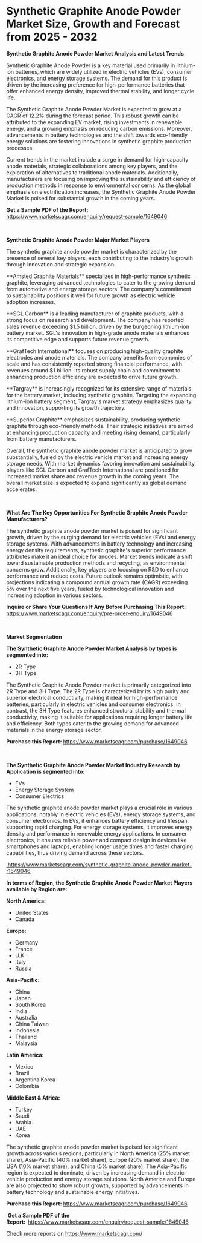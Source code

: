 <p><h1>Synthetic Graphite Anode Powder Market Size, Growth and Forecast from 2025 - 2032</h1></p><p><strong>Synthetic Graphite Anode Powder Market Analysis and Latest Trends</strong></p>
<p><p>Synthetic Graphite Anode Powder is a key material used primarily in lithium-ion batteries, which are widely utilized in electric vehicles (EVs), consumer electronics, and energy storage systems. The demand for this product is driven by the increasing preference for high-performance batteries that offer enhanced energy density, improved thermal stability, and longer cycle life.</p><p>The Synthetic Graphite Anode Powder Market is expected to grow at a CAGR of 12.2% during the forecast period. This robust growth can be attributed to the expanding EV market, rising investments in renewable energy, and a growing emphasis on reducing carbon emissions. Moreover, advancements in battery technologies and the shift towards eco-friendly energy solutions are fostering innovations in synthetic graphite production processes.</p><p>Current trends in the market include a surge in demand for high-capacity anode materials, strategic collaborations among key players, and the exploration of alternatives to traditional anode materials. Additionally, manufacturers are focusing on improving the sustainability and efficiency of production methods in response to environmental concerns. As the global emphasis on electrification increases, the Synthetic Graphite Anode Powder Market is poised for substantial growth in the coming years.</p></p>
<p><strong>Get a Sample PDF of the Report:&nbsp;</strong> <a href="https://www.marketscagr.com/enquiry/request-sample/1649046?utm_campaign=3198&utm_medium=2&utm_source=Github&utm_content=ia&utm_term=26032025&utm_id=synthetic-graphite-anode-powder">https://www.marketscagr.com/enquiry/request-sample/1649046</a></p>
<p>&nbsp;</p>
<p><strong>Synthetic Graphite Anode Powder Major Market Players</strong></p>
<p><p>The synthetic graphite anode powder market is characterized by the presence of several key players, each contributing to the industry's growth through innovation and strategic expansion. </p><p>**Amsted Graphite Materials** specializes in high-performance synthetic graphite, leveraging advanced technologies to cater to the growing demand from automotive and energy storage sectors. The company's commitment to sustainability positions it well for future growth as electric vehicle adoption increases.</p><p>**SGL Carbon** is a leading manufacturer of graphite products, with a strong focus on research and development. The company has reported sales revenue exceeding $1.5 billion, driven by the burgeoning lithium-ion battery market. SGL's innovation in high-grade anode materials enhances its competitive edge and supports future revenue growth.</p><p>**GrafTech International** focuses on producing high-quality graphite electrodes and anode materials. The company benefits from economies of scale and has consistently reported strong financial performance, with revenues around $1 billion. Its robust supply chain and commitment to enhancing production efficiency are expected to drive future growth.</p><p>**Targray** is increasingly recognized for its extensive range of materials for the battery market, including synthetic graphite. Targeting the expanding lithium-ion battery segment, Targray's market strategy emphasizes quality and innovation, supporting its growth trajectory.</p><p>**Superior Graphite** emphasizes sustainability, producing synthetic graphite through eco-friendly methods. Their strategic initiatives are aimed at enhancing production capacity and meeting rising demand, particularly from battery manufacturers.</p><p>Overall, the synthetic graphite anode powder market is anticipated to grow substantially, fueled by the electric vehicle market and increasing energy storage needs. With market dynamics favoring innovation and sustainability, players like SGL Carbon and GrafTech International are positioned for increased market share and revenue growth in the coming years. The overall market size is expected to expand significantly as global demand accelerates.</p></p>
<p>&nbsp;</p>
<p><strong>What Are The Key Opportunities For Synthetic Graphite Anode Powder Manufacturers?</strong></p>
<p><p>The synthetic graphite anode powder market is poised for significant growth, driven by the surging demand for electric vehicles (EVs) and energy storage systems. With advancements in battery technology and increasing energy density requirements, synthetic graphite's superior performance attributes make it an ideal choice for anodes. Market trends indicate a shift toward sustainable production methods and recycling, as environmental concerns grow. Additionally, key players are focusing on R&D to enhance performance and reduce costs. Future outlook remains optimistic, with projections indicating a compound annual growth rate (CAGR) exceeding 5% over the next five years, fueled by technological innovation and increasing adoption in various sectors.</p></p>
<p><strong>Inquire or Share Your Questions If Any Before Purchasing This Report:</strong> <a href="https://www.marketscagr.com/enquiry/pre-order-enquiry/1649046?utm_campaign=3198&utm_medium=2&utm_source=Github&utm_content=ia&utm_term=26032025&utm_id=synthetic-graphite-anode-powder">https://www.marketscagr.com/enquiry/pre-order-enquiry/1649046</a></p>
<p>&nbsp;</p>
<p><strong>Market Segmentation</strong></p>
<p><strong>The Synthetic Graphite Anode Powder Market Analysis by types is segmented into:</strong></p>
<p><ul><li>2R Type</li><li>3H Type</li></ul></p>
<p><p>The Synthetic Graphite Anode Powder market is primarily categorized into 2R Type and 3H Type. The 2R Type is characterized by its high purity and superior electrical conductivity, making it ideal for high-performance batteries, particularly in electric vehicles and consumer electronics. In contrast, the 3H Type features enhanced structural stability and thermal conductivity, making it suitable for applications requiring longer battery life and efficiency. Both types cater to the growing demand for advanced materials in the energy storage sector.</p></p>
<p><strong>Purchase this Report:&nbsp;</strong><a href="https://www.marketscagr.com/purchase/1649046?utm_campaign=3198&utm_medium=2&utm_source=Github&utm_content=ia&utm_term=26032025&utm_id=synthetic-graphite-anode-powder">https://www.marketscagr.com/purchase/1649046</a></p>
<p>&nbsp;</p>
<p><strong>The Synthetic Graphite Anode Powder Market Industry Research by Application is segmented into:</strong></p>
<p><ul><li>EVs</li><li>Energy Storage System</li><li>Consumer Electrics</li></ul></p>
<p><p>The synthetic graphite anode powder market plays a crucial role in various applications, notably in electric vehicles (EVs), energy storage systems, and consumer electronics. In EVs, it enhances battery efficiency and lifespan, supporting rapid charging. For energy storage systems, it improves energy density and performance in renewable energy applications. In consumer electronics, it ensures reliable power and compact design in devices like smartphones and laptops, enabling longer usage times and faster charging capabilities, thus driving demand across these sectors.</p></p>
<p><a href="https://www.marketscagr.com/synthetic-graphite-anode-powder-market-r1649046?utm_campaign=3198&utm_medium=2&utm_source=Github&utm_content=ia&utm_term=26032025&utm_id=synthetic-graphite-anode-powder">&nbsp;https://www.marketscagr.com/synthetic-graphite-anode-powder-market-r1649046</a></p>
<p><strong>In terms of Region, the Synthetic Graphite Anode Powder Market Players available by Region are:</strong></p>
<p>
    <p> <strong> North America: </strong>
        <ul>
            <li>United States</li>
            <li>Canada</li>
        </ul>
        </p> 
    <p> <strong> Europe: </strong>
        <ul>
            <li>Germany</li>
            <li>France</li>
            <li>U.K.</li>
            <li>Italy</li>
            <li>Russia</li>
        </ul>
        </p> 
    <p> <strong> Asia-Pacific: </strong>
        <ul>
            <li>China</li>
            <li>Japan</li>
            <li>South Korea</li>
            <li>India</li>
            <li>Australia</li>
            <li>China Taiwan</li>
            <li>Indonesia</li>
            <li>Thailand</li>
            <li>Malaysia</li>
        </ul>
        </p> 
    <p> <strong> Latin America: </strong>
        <ul>
            <li>Mexico</li>
            <li>Brazil</li>
            <li>Argentina Korea</li>
            <li>Colombia</li>
        </ul>
        </p> 
    <p> <strong> Middle East & Africa: </strong>
        <ul>
            <li>Turkey</li>
            <li>Saudi</li>
            <li>Arabia</li>
            <li>UAE</li>
            <li>Korea</li>
        </ul>
    </p>
    </p>
<p><p>The synthetic graphite anode powder market is poised for significant growth across various regions, particularly in North America (25% market share), Asia-Pacific (40% market share), Europe (20% market share), the USA (10% market share), and China (5% market share). The Asia-Pacific region is expected to dominate, driven by increasing demand in electric vehicle production and energy storage solutions. North America and Europe are also projected to show robust growth, supported by advancements in battery technology and sustainable energy initiatives.</p></p>
<p><strong>Purchase this Report: </strong><a href="https://www.marketscagr.com/purchase/1649046?utm_campaign=3198&utm_medium=2&utm_source=Github&utm_content=ia&utm_term=26032025&utm_id=synthetic-graphite-anode-powder">https://www.marketscagr.com/purchase/1649046</a></p>
<p>&nbsp;<strong>Get a Sample PDF of the Report:&nbsp;&nbsp;</strong><a href="https://www.marketscagr.com/enquiry/request-sample/1649046?utm_campaign=3198&utm_medium=2&utm_source=Github&utm_content=ia&utm_term=26032025&utm_id=synthetic-graphite-anode-powder">https://www.marketscagr.com/enquiry/request-sample/1649046</a></p>
<p><strong></strong></p>
<p>Check more reports on <a href="https://www.marketscagr.com/?utm_campaign=3198&utm_medium=2&utm_source=Github&utm_content=ia&utm_term=26032025&utm_id=synthetic-graphite-anode-powder">https://www.marketscagr.com/</a></p>